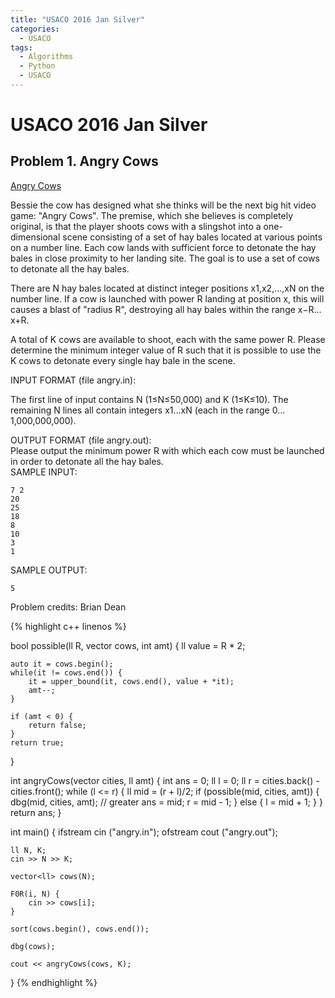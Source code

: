 ```yaml
---
title: "USACO 2016 Jan Silver"
categories:
  - USACO
tags:
  - Algorithms
  - Python
  - USACO
---
```


# USACO 2016 Jan Silver

## Problem 1. Angry Cows

[Angry Cows](http://www.usaco.org/index.php?page=viewproblem2&cpid=594)

Bessie the cow has designed what she thinks will be the next big hit video game: "Angry Cows". The premise, which she believes is completely original, is that the player shoots cows with a slingshot into a one-dimensional scene consisting of a set of hay bales located at various points on a number line. Each cow lands with sufficient force to detonate the hay bales in close proximity to her landing site. The goal is to use a set of cows to detonate all the hay bales.  

There are N hay bales located at distinct integer positions x1,x2,…,xN on the number line. If a cow is launched with power R landing at position x, this will causes a blast of "radius R", destroying all hay bales within the range x−R…x+R.  

A total of K cows are available to shoot, each with the same power R. Please determine the minimum integer value of R such that it is possible to use the K cows to detonate every single hay bale in the scene.  

INPUT FORMAT (file angry.in):  

The first line of input contains N (1≤N≤50,000) and K (1≤K≤10). The remaining N lines all contain integers x1…xN (each in the range 0…1,000,000,000).

OUTPUT FORMAT (file angry.out):  
Please output the minimum power R with which each cow must be launched in order to detonate all the hay bales.  
SAMPLE INPUT:  
```
7 2
20
25
18
8
10
3
1
```
SAMPLE OUTPUT:
```
5
```
Problem credits: Brian Dean
  
{% highlight c++ linenos %}

bool possible(ll R, vector<ll> cows, int amt) {
    ll value = R * 2;

    auto it = cows.begin();
    while(it != cows.end()) {
        it = upper_bound(it, cows.end(), value + *it);
        amt--;
    }

    if (amt < 0) {
        return false;
    }
    return true;
}

int angryCows(vector<ll> cities, ll amt) {
    int ans = 0;
    ll l = 0;
    ll r = cities.back() - cities.front();
    while (l <= r) {
        ll mid = (r + l)/2;
        if (possible(mid, cities, amt)) {
            dbg(mid, cities, amt);
            // greater
            ans = mid;
            r = mid - 1;
        }
        else {
            l = mid + 1;
        }
    }
    return ans;
}


int main() {
    ifstream cin ("angry.in");
    ofstream cout ("angry.out");

    ll N, K;
    cin >> N >> K;

    vector<ll> cows(N);

    F0R(i, N) {
        cin >> cows[i];
    }

    sort(cows.begin(), cows.end());

    dbg(cows);

    cout << angryCows(cows, K);

}
{% endhighlight %}
